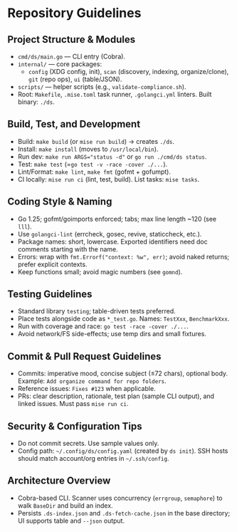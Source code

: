 # Repository Guidelines

## Project Structure & Modules
- `cmd/ds/main.go` — CLI entry (Cobra).
- `internal/` — core packages:
  - `config` (XDG config, init), `scan` (discovery, indexing, organize/clone), `git` (repo ops), `ui` (table/JSON).
- `scripts/` — helper scripts (e.g., `validate-compliance.sh`).
- Root: `Makefile`, `.mise.toml` task runner, `.golangci.yml` linters. Built binary: `./ds`.

## Build, Test, and Development
- Build: `make build` (or `mise run build`) → creates `./ds`.
- Install: `make install` (moves to `/usr/local/bin`).
- Run dev: `make run ARGS="status -d"` or `go run ./cmd/ds status`.
- Test: `make test` (=`go test -v -race -cover ./...`).
- Lint/Format: `make lint`, `make fmt` (gofmt + gofumpt).
- CI locally: `mise run ci` (lint, test, build). List tasks: `mise tasks`.

## Coding Style & Naming
- Go 1.25; gofmt/goimports enforced; tabs; max line length ~120 (see `lll`).
- Use `golangci-lint` (errcheck, gosec, revive, staticcheck, etc.).
- Package names: short, lowercase. Exported identifiers need doc comments starting with the name.
- Errors: wrap with `fmt.Errorf("context: %w", err)`; avoid naked returns; prefer explicit contexts.
- Keep functions small; avoid magic numbers (see `gomnd`).

## Testing Guidelines
- Standard library `testing`; table-driven tests preferred.
- Place tests alongside code as `*_test.go`. Names: `TestXxx`, `BenchmarkXxx`.
- Run with coverage and race: `go test -race -cover ./...`.
- Avoid network/FS side-effects; use temp dirs and small fixtures.

## Commit & Pull Request Guidelines
- Commits: imperative mood, concise subject (≤72 chars), optional body. Example: `Add organize command for repo folders`.
- Reference issues: `Fixes #123` when applicable.
- PRs: clear description, rationale, test plan (sample CLI output), and linked issues. Must pass `mise run ci`.

## Security & Configuration Tips
- Do not commit secrets. Use sample values only.
- Config path: `~/.config/ds/config.yaml` (created by `ds init`). SSH hosts should match account/org entries in `~/.ssh/config`.

## Architecture Overview
- Cobra-based CLI. Scanner uses concurrency (`errgroup`, `semaphore`) to walk `BaseDir` and build an index.
- Persists `.ds-index.json` and `.ds-fetch-cache.json` in the base directory; UI supports table and `--json` output.

